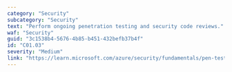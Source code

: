 ```yaml
---
category: "Security"
subcategory: "Security"
text: "Perform ongoing penetration testing and security code reviews."
waf: "Security"
guid: "3c1538b4-5676-4b85-b451-432befb37b4f"
id: "C01.03"
severity: "Medium"
link: "https://learn.microsoft.com/azure/security/fundamentals/pen-testing"
---
```


